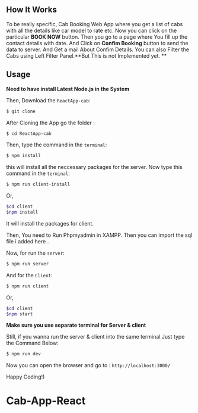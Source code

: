## How It Works
To be really specific, Cab Booking Web App where you get a list of cabs with all the details like car model to rate etc.
Now you can click on the particular **BOOK NOW** button. Then you go to a page where You fill up the contact details with date.
And Click on **Confim Booking** button to send the data to server. And Get a mail About Confim Details.
You can also Filter the Cabs using Left Filter Panel.**But This is not Implemented yet. **

## Usage

**Need to have install Latest Node.js in the System** 

Then, Download the `ReactApp-cab`:

```sh
$ git clone 
```

After Cloning the App go the folder :

```sh
$ cd ReactApp-cab
```

Then, type the command in the `terminal`:

```sh
$ npm install
```
this will install all the neccessary packages for the server.
Now type this command in the `terminal`:
```sh
$ npm run client-install
```
Or,
```sh
$cd client
$npm install
```
It will install the packages for client.

Then, You need to Run Phpmyadmin in XAMPP. Then you can import the sql file i added here . 

Now, for run the `server`:
```sh
$ npm run server
```
And for the `Client`:
```sh
$ npm run client
```
Or,
```sh
$cd client
$npm start
```
**Make sure you use separate terminal for Server & client**

Still, if you wanna run the server & client into the same terminal 
Just type the Command Below:
```sh
$ npm run dev
```
Now you can open the browser and go to :
```http://localhost:3000/```


Happy Coding!)
# Cab-App-React
